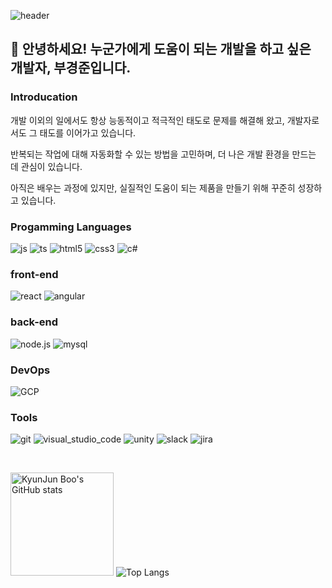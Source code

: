 ![header](https://capsule-render.vercel.app/api?type=slice&color=0:3090C7,100:82CAFF&fontColor=F5F5F5&animation=fadeIn&height=200&section=header&text=KyungJun%20Boo&fontSize=60&rotate=13&fontAlignY=30&fontAlign=70)
                  
## 👋 안녕하세요! 누군가에게 도움이 되는 개발을 하고 싶은 개발자, 부경준입니다.

### Introducation

개발 이외의 일에서도 항상 능동적이고 적극적인 태도로 문제를 해결해 왔고, 개발자로서도 그 태도를 이어가고 있습니다.

반복되는 작업에 대해 자동화할 수 있는 방법을 고민하며, 더 나은 개발 환경을 만드는 데 관심이 있습니다.

아직은 배우는 과정에 있지만, 실질적인 도움이 되는 제품을 만들기 위해 꾸준히 성장하고 있습니다.

### Progamming Languages

![js](https://img.shields.io/badge/Javascript-F7DF1E?style=flat-square&logo=javascript&logoColor=black)
![ts](https://img.shields.io/badge/Typescript-3178C6?style=flat-square&logo=typescript&logoColor=white)
![html5](https://img.shields.io/badge/html5-E34F26?style=flat-square&logo=html5&logoColor=white)
![css3](https://img.shields.io/badge/css3-1572B6?style=flat-square&logo=css3&logoColor=white)
![c#](https://img.shields.io/badge/C%23-239120?style=flat-square&logo=CSharp&logoColor=white)

### front-end

![react](https://img.shields.io/badge/react-61DAFB?style=flat-square&logo=react&logoColor=black)
![angular](https://img.shields.io/badge/angular-DD0031?style=flat-square&logo=angular&logoColor=white)

### back-end

![node.js](https://img.shields.io/badge/node.js-339933?style=flat-square&logo=node.js&logoColor=white)
![mysql](https://img.shields.io/badge/MySQL-4479A1?style=flat-square&logo=mysql&logoColor=white)

### DevOps

![GCP](https://img.shields.io/badge/GCP-4285F4?style=flat-square&logo=googlecloud&logoColor=white)

### Tools

![git](https://img.shields.io/badge/Git-F05032?style=flat-square&logo=git&logoColor=white)
![visual_studio_code](https://img.shields.io/badge/VSCode-007ACC?style=flat-square&logo=visual-studio-code&logoColor=white)
![unity](https://img.shields.io/badge/Unity-FFFFFF?style=flat-square&logo=unity&logoColor=black)
![slack](https://img.shields.io/badge/Slack-4A154B?style=flat-square&logo=slack&logoColor=white)
![jira](https://img.shields.io/badge/Jira-0052CC?style=flat-square&logo=jira&logoColor=white)

</br>

<img height=165px src="https://github-readme-stats.vercel.app/api?username=trevor1107&show_icons=true&theme=dark&card_width=360" alt="KyunJun Boo's GitHub stats"/> ![Top Langs](https://github-readme-stats.vercel.app/api/top-langs/?username=trevor1107&layout=compact&theme=dark&langs_count=6&card_width=310&card_width=360)
